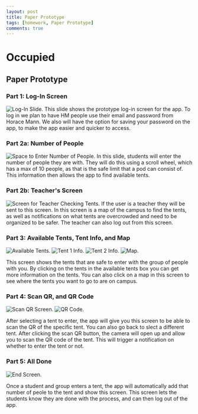 ```yaml
---
layout: post
title: Paper Prototype
tags: [homework, Paper Prototype]
comments: true
---
```


# Occupied

## Paper Prototype

### Part 1: Log-In Screen
![Log-In Slide.](/images/LogIn.jpeg)
This slide shows the prototype log-in screen for the app. To log in we plan to have HM people use their email and password from Horace Mann. We also will have the option for saving your password on the app, to make the app easier and quicker to access.

### Part 2a: Number of People
![Space to Enter Number of People.](/images/NumPeople.jpeg)
In this slide, students will enter the number of people they are with. They will do this using a scroll wheel, which has a max of 10 people, as that is the safe limit that a pod can consist of. This information then allows the app to find available tents.

### Part 2b: Teacher's Screen
![Screen for Teacher Checking Tents.](/images/TeacherScreen.jpeg)
If the user is a teacher they will be sent to this screen. In this screen is a map of the campus to find the tents, as well as notifications on what tents are overcrowded and need to be organized to be safer. The teacher can also log out from this screen.

### Part 3: Available Tents, Tent Info, and Map
![Available Tents.](/images/AvailableTents.jpeg)
![Tent 1 Info.](/images/TentInfo1.jpeg)
![Tent 2 Info.](/images/TentInfo2.jpeg)
![Map.](/images/Map.jpeg)

This screen shows the tents that are safe to enter with the group of people with you. By clicking on the tents in the available tents box you can get more information on the tents. You can also click on a map in this screen to see where the tents you want to go to are on campus.

### Part 4: Scan QR, and QR Code
![Scan QR Screen.](/images/ScanQR.jpeg)
![QR Code.](/images/QRCode.jpeg)

After selecting a tent to enter, the app will give you this screen to be able to scan the QR of the specific tent. You can also go back to slect a different tent. After clicking the scan QR button, the camera will open up and allow you to scan the QR code of the tent. This will trigger a notification on whether to enter the tent or not.

### Part 5: All Done
![End Screen.](/images/Finished.jpeg)

Once a student and group enters a tent, the app will automatically add that number of peole to the tent and show this screen. This screen lets the students know they are done with the process, and can then log out of the app.
